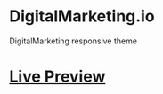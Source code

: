 # DigitalMarketing.io
DigitalMarketing responsive theme
# <a href="https://mehedimk.github.io/DigitalMarketing.io">Live Preview</a>
